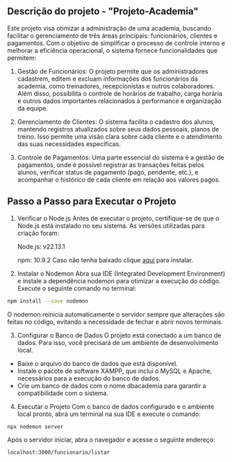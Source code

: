 
## Descrição do projeto - "Projeto-Academia" 


Este projeto visa otimizar a administração de uma academia, buscando facilitar o gerenciamento de três áreas principais: funcionários, clientes e pagamentos. 
Com o objetivo de simplificar o processo de controle interno e melhorar a eficiência operacional, 
o sistema fornece funcionalidades que permitem:

1. Gestão de Funcionários:
O projeto permite que os administradores cadastrem, editem e excluam informações dos funcionários da academia, como treinadores, recepcionistas e outros colaboradores. Além disso, possibilita o controle de horários de trabalho, carga horária e outros dados importantes relacionados à performance e organização da equipe.

2. Gerenciamento de Clientes:
O sistema facilita o cadastro dos alunos, mantendo registros atualizados sobre seus dados pessoais, planos de treino. Isso permite uma visão clara sobre cada cliente e o atendimento das suas necessidades específicas.

3. Controle de Pagamentos:
Uma parte essencial do sistema é a gestão de pagamentos, onde é possível registrar as transações feitas pelos alunos, verificar status de pagamento (pago, pendente, etc.), e acompanhar o histórico de cada cliente em relação aos valores pagos.



## Passo a Passo para Executar o Projeto
1. Verificar o Node.js
Antes de executar o projeto, certifique-se de que o Node.js está instalado no seu sistema. As versões utilizadas para criação foram:

      Node.js: v22.13.1


      npm: 10.9.2
 Caso não tenha baixado clique [aqui](https://nodejs.org/en/download) para instalar. 

 
2. Instalar o Nodemon
Abra sua IDE (Integrated Development Environment) e instale a dependência nodemon para otimizar a execução do código. Execute o seguinte comando no terminal:

```bash
npm install --save nodemon
```
O nodemon reinicia automaticamente o servidor sempre que alterações são feitas no código, evitando a necessidade de fechar e abrir novos terminais.

3. Configurar o Banco de Dados
O projeto está conectado a um banco de dados. Para isso, você precisará de um ambiente de desenvolvimento local.

- Baixe o arquivo do banco de dados que está disponível.
- Instale o pacote de software XAMPP, que inclui o MySQL e Apache, necessários para a execução do banco de dados.
- Crie um banco de dados com o nome dbacademia para garantir a compatibilidade com o sistema.

4. Executar o Projeto
Com o banco de dados configurado e o ambiente local pronto, abra um terminal na sua IDE e execute o comando:

```bash
npx nodemon server
```

Após o servidor iniciar, abra o navegador e acesse o seguinte endereço:

```
localhost:3000/funcionario/listar
```
